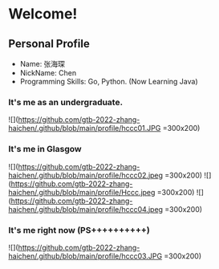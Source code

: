 # Welcome!
## Personal Profile
- Name: 张海琛
- NickName: Chen
- Programming Skills: Go, Python. (Now Learning Java)

### It's me as an undergraduate.
![](https://github.com/gtb-2022-zhang-haichen/.github/blob/main/profile/hccc01.JPG =300x200)
### It's me in Glasgow
![](https://github.com/gtb-2022-zhang-haichen/.github/blob/main/profile/hccc02.jpeg =300x200)
![](https://github.com/gtb-2022-zhang-haichen/.github/blob/main/profile/Hccc.jpeg =300x200)
![](https://github.com/gtb-2022-zhang-haichen/.github/blob/main/profile/hccc04.jpeg =300x200)
### It's me right now (PS++++++++++)
![](https://github.com/gtb-2022-zhang-haichen/.github/blob/main/profile/hccc03.JPG =300x200)
